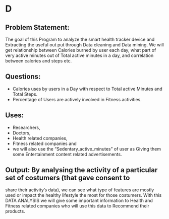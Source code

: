 # D
## Problem Statement: 
The goal of this Program to analyze the smart health tracker device and Extracting the 
useful out put through Data cleaning and Data mining. We will get relationship between 
Calories burned by user each day, what part of very active minutes out of Total active 
minutes in a day, and correlation between calories and steps etc. 

## Questions: 
* Calories uses by users in a Day with respect to Total active Minutes and Total 
Steps.
* Percentage of Users are actively involved in Fitness activities.
  
## Uses: 
* Researchers, 
* Doctors, 
* Health related companies, 
* Fitness related companies and 
* we will also use the “Sedentary_active_minutes” of user as Giving them some 
Entertainment content related advertisements.

## Output: By analysing the activity of a particular set of costumers (that gave consent to 
share their activity’s data), we can see what type of features are mostly used or impact 
the healthy lifestyle the most for those costumers. With this DATA ANALYSIS we will give 
some important information to Health and Fitness related companies who will use this 
data to Recommend their products.
